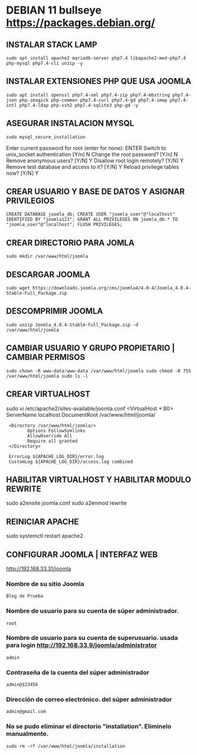 # DEBIAN 11 bullseye https://packages.debian.org/

## INSTALAR STACK LAMP
`sudo apt install apache2 mariadb-server php7.4 libapache2-mod-php7.4 php-mysql php7.4-cli unzip -y`

## INSTALAR EXTENSIONES PHP QUE USA JOOMLA
`sudo apt install openssl php7.4-xml php7.4-zip php7.4-mbstring php7.4-json php-imagick php-common php7.4-curl php7.4-gd php7.4-imap php7.4-intl php7.4-ldap php-ssh2 php7.4-sqlite3 php-gd -y`

## ASEGURAR INSTALACION MYSQL
`sudo mysql_secure_installation` 

Enter current password for root (enter for none): ENTER
Switch to unix_socket authentication [Y/n] N
Change the root password? [Y/n] N
Remove anonymous users? [Y/N] Y
Disallow root login remotely? [Y/N] Y
Remove test database and access to it? [Y/N] Y
Reload privilege tables now? [Y/N] Y

## CREAR USUARIO Y BASE DE DATOS Y ASIGNAR PRIVILEGIOS
`
CREATE DATABASE joomla_db;
CREATE USER "joomla_user"@"localhost" IDENTIFIED BY "joomla123";
GRANT ALL PRIVILEGES ON joomla_db.* TO "joomla_user"@"localhost";
FLUSH PRIVILEGES;
`

## CREAR DIRECTORIO PARA JOMLA
`sudo mkdir /var/www/html/joomla`

## DESCARGAR JOOMLA
`sudo wget https://downloads.joomla.org/cms/joomla4/4-0-4/Joomla_4.0.4-Stable-Full_Package.zip`

## DESCOMPRIMIR JOOMLA
`sudo unzip Joomla_4.0.4-Stable-Full_Package.zip -d /var/www/html/joomla`

## CAMBIAR USUARIO Y GRUPO PROPIETARIO | CAMBIAR PERMISOS
`
sudo chown -R www-data:www-data /var/www/html/joomla
sudo chmod -R 755 /var/www/html/joomla
sudo ls -l
`

## CREAR VIRTUALHOST
sudo vi /etc/apache2/sites-available/joomla.conf
<VirtualHost *:80>
     ServerName localhost
     DocumentRoot /var/www/html/joomla/
     
     <Directory /var/www/html/joomla/>
            Options FollowSymlinks
            AllowOverride All
            Require all granted
     </Directory>

     ErrorLog ${APACHE_LOG_DIR}/error.log
     CustomLog ${APACHE_LOG_DIR}/access.log combined
</VirtualHost>

## HABILITAR VIRTUALHOST Y HABILITAR MODULO REWRITE
sudo a2ensite joomla.conf
sudo a2enmod rewrite

## REINICIAR APACHE
sudo systemctl restart apache2

## CONFIGURAR JOOMLA | INTERFAZ WEB
http://192.168.33.31/joomla

### Nombre de su sitio Joomla
`Blog de Prueba`

### Nombre de usuario para su cuenta de súper administrador.
`root`

### Nombre de usuario para su cuenta de superusuario. usada para login http://192.168.33.9/joomla/administrator
`admin`

### Contraseña de la cuenta del súper administrador
`admin@123456`

### Dirección de correo electrónico. del súper administrador
`admin@gmail.com`

### No se pudo eliminar el directorio "installation". Elimínelo manualmente.
`sudo rm -rf /var/www/html/joomla/installation`



